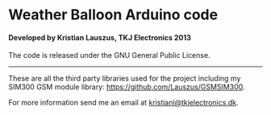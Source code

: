 # Weather Balloon Arduino code
#### Developed by Kristian Lauszus, TKJ Electronics 2013

The code is released under the GNU General Public License.
_________

These are all the third party libraries used for the project including my SIM300 GSM module library: <https://github.com/Lauszus/GSMSIM300>.

For more information send me an email at <kristianl@tkjelectronics.dk>.